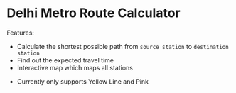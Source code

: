 # Delhi Metro Route Calculator

Features:
- Calculate the shortest possible path from ``source station`` to ``destination station``
- Find out the expected travel time
- Interactive map which maps all stations

* Currently only supports Yellow Line and Pink